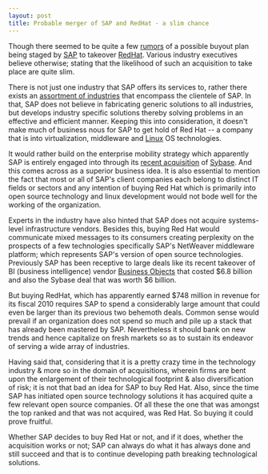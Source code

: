 ```yaml
---
layout: post
title: Probable merger of SAP and RedHat - a slim chance
---
```


Though there seemed to be quite a few <a href="http://localtechwire.com/business/local_tech_wire/opinion/blogpost/8180415/">rumors</a> of a possible buyout plan being staged by <a href="http://www.sap.com/index.epx">SAP</a> to takeover <a href="http://www.redhat.com/">RedHat</a>. Various industry executives believe otherwise; stating that the likelihood of such an acquisition to take place are quite slim.

There is not just one industry that SAP offers its services to, rather there exists an <a href="http://www.sap.com/industries/index.epx">assortment of industries</a> that encompass the clientele of SAP. In that, SAP does not believe in fabricating generic solutions to all industries, but develops industry specific solutions thereby solving problems in an effective and efficient manner. Keeping this into consideration, it doesn't make much of business nous for SAP to get hold of Red Hat -- a company that is into virtualization, middleware and <a href="http://www.linux.org/">Linux</a> OS technologies.

It would rather build on the enterprise mobility strategy which apparently SAP is entirely engaged into through its <a href="http://www.sap.com/about/investor/inbrief/acquisitions/sybase/">recent acquisition</a> of <a href="http://www.sybase.com/">Sybase</a>. And this comes across as a superior business idea. It is also essential to mention the fact that most or all of SAP's client companies each belong to distinct IT fields or sectors and any intention of buying Red Hat which is primarily into open source technology and linux development would not bode well for the working of the organization. 

Experts in the industry have also hinted that SAP does not acquire systems-level infrastructure vendors. Besides this, buying Red Hat would communicate mixed messages to its consumers creating perplexity on the prospects of a few technologies specifically SAP's NetWeaver middleware platform; which represents SAP's version of open source technologies. Previously SAP has been receptive to large deals like its recent takeover of BI (business intelligence) vendor <a href="http://techcrunch.com/2007/10/07/sap-acquires-business-objects-for-e48-billion/">Business Objects</a> that costed $6.8 billion and also the Sybase deal that was worth $6 billion. 

But buying RedHat, which has apparently earned $748 million in revenue for its fiscal 2010 requires SAP to spend a considerably large amount that could even be larger than its previous two behemoth deals. Common sense would prevail if an organization does not spend so much and pile up a stack that has already been mastered by SAP. Nevertheless it should bank on new trends and hence capitalize on fresh markets so as to sustain its endeavor of serving a wide array of industries. 

Having said that, considering that it is a pretty crazy time in the technology industry & more so in the domain of acquisitions, wherein firms are bent upon the enlargement of their technological footprint & also diversification of risk; it is not that bad an idea for SAP to buy Red Hat. Also, since the time SAP has initiated open source technology solutions it has acquired quite a few relevant open source companies. Of all these the one that was amongst the top ranked and that was not acquired, was Red Hat. So buying it could prove fruitful. 

Whether SAP decides to buy Red Hat or not, and if it does, whether the acquisition works or not; SAP can always do what it has always done and still succeed and that is to continue developing path breaking technological solutions.
